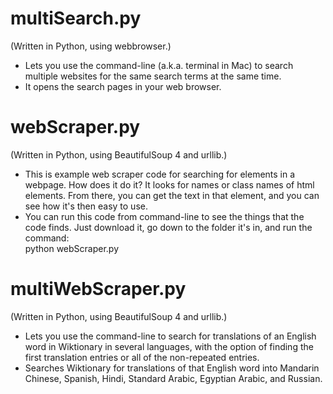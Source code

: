 # multiSearch.py
(Written in Python, using webbrowser.)  
* Lets you use the command-line (a.k.a. terminal in Mac) to search multiple websites for the same search terms at the same time.  
* It opens the search pages in your web browser.

# webScraper.py
(Written in Python, using BeautifulSoup 4 and urllib.)  
* This is example web scraper code for searching for elements in a webpage.  How does it do it?  It looks for names or class names of html elements.  From there, you can get the text in that element, and you can see how it's then easy to use.
* You can run this code from command-line to see the things that the code finds.  Just download it, go down to the folder it's in, and run the command:  
  python webScraper.py

# multiWebScraper.py
(Written in Python, using BeautifulSoup 4 and urllib.)
* Lets you use the command-line to search for translations of an English word in Wiktionary in several languages, with the option of finding the first translation entries or all of the non-repeated entries.
* Searches Wiktionary for translations of that English word into Mandarin Chinese, Spanish, Hindi, Standard Arabic, Egyptian Arabic, and Russian.